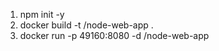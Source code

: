 1. npm init -y
2. docker build -t <your username>/node-web-app .
3. docker run -p 49160:8080 -d <your username>/node-web-app
